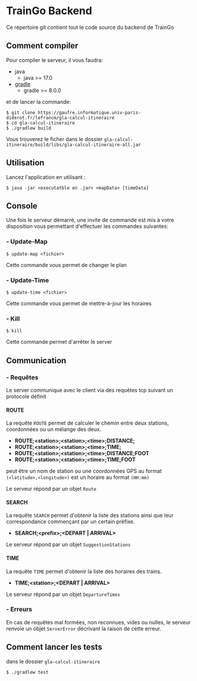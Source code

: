 # TrainGo Backend

Ce répertoire git contient tout le code source du backend de TrainGo

## Comment compiler

Pour compiler le serveur, il vous faudra:
  - java
    - java >= 17.0
  - [gradle]("https://gradle.org/install/")
    - gradle >= 8.0.0

et de lancer la commande:
```
$ git clone https://gaufre.informatique.univ-paris-diderot.fr/lefrancm/gla-calcul-itineraire
$ cd gla-calcul-itineraire
$ ./gradlew build
```

Vous trouverez le ficher dans le dossier ```gla-calcul-itineraire/build/libs/gla-calcul-itineraire-all.jar ```

## Utilisation

Lancez l'application en utilisant :
```
$ java -jar <executatble en .jar> <mapData> [timeData]
```

## Console
Une fois le serveur démarré, une invite de commande est mis à votre disposition vous permettant d'effectuer les commandes suivantes:

### - Update-Map
```
$ update-map <fichier>
```

Cette commande vous permet de changer le plan

### - Update-Time
```
$ update-time <fichier>
```

Cette commande vous permet de mettre-à-jour les horaires

### - Kill

```
$ kill
```
Cette commande permet d'arrêter le server

## Communication

### - Requêtes

Le server communique avec le client via des requêtes tcp suivant un protocole définit

#### ROUTE
La requête ```ROUTE``` permet de calculer le chemin entre deux stations, coordonnées ou un mélange des deux.

- **ROUTE;\<station>;\<station>;\<time>;DISTANCE;**
- **ROUTE;\<station>;\<station>;\<time>;TIME;**
- **ROUTE;\<station>;\<station>;\<time>;DISTANCE;FOOT**
- **ROUTE;\<station>;\<station>;\<time>;TIME;FOOT**

<station> peut être un nom de station ou une coordonnées GPS au format `(<latitude>,<longitude>)`
<time> est un horaire au format `(HH:mm)`

Le serveur répond par un objet ```Route```
#### SEARCH
La requête ```SEARCH``` permet d'obtenir la liste des stations ainsi que leur correspondance commençant par un certain préfixe.

- **SEARCH;\<prefix>;\<DEPART | ARRIVAL>**

Le serveur répond par un objet ```SuggestionStations```
#### TIME
La requête ```TIME``` permet d'obtenir la liste des horaires des trains.

- **TIME;\<station>;\<DEPART | ARRIVAL>**

Le serveur répond par un objet ```DepartureTimes```
###  - Erreurs

En cas de requêtes mal formées, non reconnues, vides ou nulles, le serveur renvoie un objet ```ServerError``` décrivant la raison de cette erreur.

## Comment lancer les tests
dans le dossier `gla-calcul-itineraire`
```
$ ./gradlew test
```